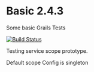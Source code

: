 Basic 2.4.3
===========

Some basic Grails Tests

[![Build Status](https://travis-ci.org/fabiooshiro/basic2_4_3.svg?branch=master)](https://travis-ci.org/fabiooshiro/basic2_4_3)

Testing service scope prototype.

Default scope Config is singleton
